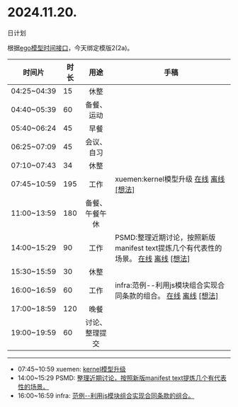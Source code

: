 # 2024.11.20.
日计划

根据[ego模型时间接口](https://gitee.com/hyg/blog/blob/master/timeflow.md)，今天绑定模版2(2a)。

| 时间片 | 时长 | 用途 | 手稿 |
| --- | --- | :---: | --- |
| 04:25~04:39 | 15 | 休整 |  |
| 04:40~05:39 | 60 | 备餐、运动 |  |
| 05:40~06:24 | 45 | 早餐 |  |
| 06:25~07:09 | 45 | 会议、自习 |  |
| 07:10~07:43 | 34 | 休整 |  |
| 07:45~10:59 | 195 | 工作 | xuemen:kernel模型升级 [在线](http://simp.ly/p/3GXNTh) [离线](../../draft/2024/11/20241120074500.md) <a href="mailto:huangyg@mars22.com?subject=关于2024.11.20.[xuemen:kernel模型升级]任务&body=日期: 20241120%0D%0A序号: 5%0D%0A手稿:../../draft/2024/11/20241120074500.md%0D%0A---请勿修改邮件主题及以上内容 从下一行开始写您的想法---%0D%0A">[想法]</a> |
| 11:00~13:59 | 180 | 备餐、午餐午休 |  |
| 14:00~15:29 | 90 | 工作 | PSMD:整理近期讨论，按照新版manifest text提炼几个有代表性的场景。 [在线](http://simp.ly/p/lsBYG9) [离线](../../draft/2024/11/20241120140000.md) <a href="mailto:huangyg@mars22.com?subject=关于2024.11.20.[PSMD:整理近期讨论，按照新版manifest text提炼几个有代表性的场景。]任务&body=日期: 20241120%0D%0A序号: 7%0D%0A手稿:../../draft/2024/11/20241120140000.md%0D%0A---请勿修改邮件主题及以上内容 从下一行开始写您的想法---%0D%0A">[想法]</a> |
| 15:30~15:59 | 30 | 休整 |  |
| 16:00~16:59 | 60 | 工作 | infra:范例--利用js模块组合实现合同条款的组合。 [在线](http://simp.ly/p/MpcbHD) [离线](../../draft/2024/11/20241120160000.md) <a href="mailto:huangyg@mars22.com?subject=关于2024.11.20.[infra:范例--利用js模块组合实现合同条款的组合。]任务&body=日期: 20241120%0D%0A序号: 9%0D%0A手稿:../../draft/2024/11/20241120160000.md%0D%0A---请勿修改邮件主题及以上内容 从下一行开始写您的想法---%0D%0A">[想法]</a> |
| 17:00~18:59 | 120 | 晚餐 |  |
| 19:00~19:59 | 60 | 讨论、整理提交 |  |

---

- 07:45~10:59	xuemen: [kernel模型升级](../../draft/2024/11/20241120.01.md)
- 14:00~15:29	PSMD: [整理近期讨论，按照新版manifest text提炼几个有代表性的场景。](../../draft/2024/11/20241120.02.md)
- 16:00~16:59	infra: [范例--利用js模块组合实现合同条款的组合。](../../draft/2024/11/20241120.03.md)
